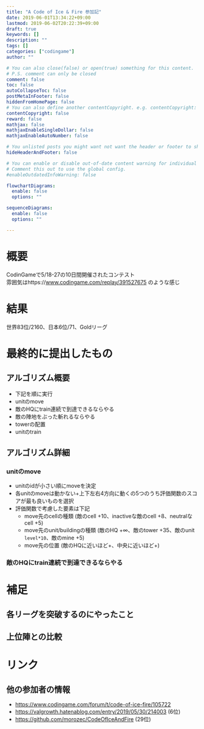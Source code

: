 ```yaml
---
title: "A Code of Ice & Fire 参加記"
date: 2019-06-01T13:34:22+09:00
lastmod: 2019-06-02T20:22:39+09:00
draft: true
keywords: []
description: ""
tags: []
categories: ["codingame"]
author: ""

# You can also close(false) or open(true) something for this content.
# P.S. comment can only be closed
comment: false
toc: false
autoCollapseToc: false
postMetaInFooter: false
hiddenFromHomePage: false
# You can also define another contentCopyright. e.g. contentCopyright: "This is another copyright."
contentCopyright: false
reward: false
mathjax: false
mathjaxEnableSingleDollar: false
mathjaxEnableAutoNumber: false

# You unlisted posts you might want not want the header or footer to show
hideHeaderAndFooter: false

# You can enable or disable out-of-date content warning for individual post.
# Comment this out to use the global config.
#enableOutdatedInfoWarning: false

flowchartDiagrams:
  enable: false
  options: ""

sequenceDiagrams: 
  enable: false
  options: ""

---
```


# 概要
CodinGameで5/18-27の10日間開催されたコンテスト  
雰囲気はhttps://www.codingame.com/replay/391527675 のような感じ


# 結果
世界83位/2160、日本6位/71、Goldリーグ


# 最終的に提出したもの

## アルゴリズム概要
- 下記を順に実行
 - unitのmove
 - 敵のHQにtrain連続で到達できるならやる
 - 敵の陣地をぶった斬れるならやる
 - towerの配置
 - unitのtrain

## アルゴリズム詳細
### unitのmove
- unitのidが小さい順にmoveを決定
- 各unitのmoveは動かない+上下左右4方向に動くの5つのうち評価関数のスコアが最も良いものを選択
- 評価関数で考慮した要素は下記
  - move先のcellの種類 (敵のcell +10、inactiveな敵のcell +8、neutralなcell +5)
  - move先のunit/buildingの種類 (敵のHQ +∞、敵のtower +35、敵のunit `level*10`、敵のmine +5)
  - move先の位置 (敵のHQに近いほど+、中央に近いほど+)

### 敵のHQにtrain連続で到達できるならやる

# 補足
## 各リーグを突破するのにやったこと
## 上位陣との比較

# リンク
## 他の参加者の情報
- https://www.codingame.com/forum/t/code-of-ice-fire/105722
- https://valgrowth.hatenablog.com/entry/2019/05/30/214003 (6位)
- https://github.com/morozec/CodeOfIceAndFire (29位)
